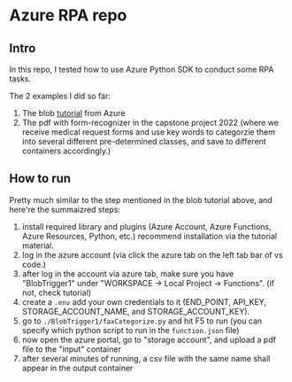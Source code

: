 # Azure RPA repo

## Intro
In this repo, I tested how to use Azure Python SDK to conduct some RPA tasks.

The 2 examples I did so far:
1. The blob [tutorial](https://learn.microsoft.com/en-us/azure/applied-ai-services/form-recognizer/tutorial-azure-function?view=form-recog-3.0.0&source=docs) from Azure
2. The pdf with form-recognizer in the capstone project 2022 (where we receive medical request forms and use key words to categorzie them into several different pre-determined classes, and save to different containers accordingly.)

## How to run
Pretty much similar to the step mentioned in the blob tutorial above, and here're the summaizred steps:
1. install required library and plugins (Azure Account, Azure Functions, Azure Resources, Python, etc.) recommend installation via the tutorial material.
2. log in the azure account (via click the azure tab on the left tab bar of vs code.)
3. after log in the account via azure tab, make sure you have "BlobTrigger1" under "WORKSPACE -> Local Project -> Functions". (if not, check tutorial)
4. create a `.env` add your own credentials to it (END_POINT, API_KEY, STORAGE_ACCOUNT_NAME, and STORAGE_ACCOUNT_KEY).
5. go to `./BlobTrigger1/faxCategorize.py` and hit F5 to run (you can specify which python script to run in the `function.json` file)
6. now open the azure portal, go to "storage account", and upload a pdf file to the "input" container
7. after several minutes of running, a csv file with the same name shall appear in the output container

